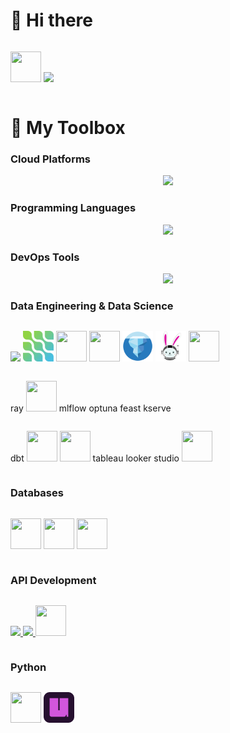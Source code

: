 <!--
**kuanchoulai10/kuanchoulai10** is a ✨ _special_ ✨ repository because its `README.md` (this file) appears on your GitHub profile.

Here are some ideas to get you started:

- 🔭 I’m currently working on ...
- 🌱 I’m currently learning ...
- 👯 I’m looking to collaborate on ...
- 🤔 I’m looking for help with ...
- 💬 Ask me about ...
- 📫 How to reach me: ...
- 😄 Pronouns: ...
- ⚡ Fun fact: ...
-->

# 👋 Hi there 

<div style="display: flex; gap: 45px;">
  <p align="center">
    <img src="https://cdn.jsdelivr.net/gh/devicons/devicon@latest/icons/linkedin/linkedin-original.svg"  width="49" height="49"/>
    <img src="https://skillicons.dev/icons?i=instagram"/>
  </p>
</div>


# 🧰 My Toolbox

### Cloud Platforms

<p align="center">
  <a href="https://kcl10.com">
    <img src="https://skillicons.dev/icons?i=aws,gcp"/>
  </a>
</p>


### Programming Languages

<p align="center">
  <a href="https://kcl10.com">
    <img src="https://skillicons.dev/icons?i=py,java,scala,bash"/>
  </a>
</p>

### DevOps Tools

<p align="center">
  <a href="https://kcl10.com">
    <img src="https://skillicons.dev/icons?i=docker,kubernetes,terraform,githubactions"/>
  </a>
</p>

### Data Engineering & Data Science

<div style="display: flex; gap: 45px;">
  <p align="center">
    <img src="https://skillicons.dev/icons?i=kafka"/>
    <img src="assets/debezium.svg" width="49" height="49"/>
    <img src="https://cdn.jsdelivr.net/gh/devicons/devicon@latest/icons/apachespark/apachespark-original.svg" width="49" height="49"/>
    <img src="assets/flink.svg" width="49" height="49"/>
    <img src="assets/iceberg.png" width="49" height="49"/>
    <img src="assets/trino.png" width="49" height="49"/>
    <img src="https://cdn.jsdelivr.net/gh/devicons/devicon@latest/icons/apacheairflow/apacheairflow-original.svg" width="49" height="49"/>
  </p>
</div>

<div style="display: flex; gap: 45px;">
  <p align="center">
    ray
    <img src="https://cdn.jsdelivr.net/gh/devicons/devicon@latest/icons/scikitlearn/scikitlearn-original.svg" width="49" height="49"/>
    mlflow
    optuna
    feast
    kserve
  </p>
</div>

<div style="display: flex; gap: 45px;">
  <p align="center">
    dbt
    <img src="https://cdn.jsdelivr.net/gh/devicons/devicon@latest/icons/pandas/pandas-original-wordmark.svg" width="49" height="49"/>
    <img src="https://cdn.jsdelivr.net/gh/devicons/devicon@latest/icons/numpy/numpy-original.svg" width="49" height="49"/>
    tableau
    looker studio
    <img src="https://cdn.jsdelivr.net/gh/devicons/devicon@latest/icons/streamlit/streamlit-original.svg" width="49" height="49"/>
  </p>
</div>


### Databases 

<div style="display: flex; gap: 45px;">
  <p align="center">
    <img src="https://cdn.jsdelivr.net/gh/devicons/devicon@latest/icons/redis/redis-original.svg" width="49" height="49"/>
    <img src="https://cdn.jsdelivr.net/gh/devicons/devicon@latest/icons/postgresql/postgresql-plain.svg"  width="49" height="49"/>
    <img src="https://cdn.jsdelivr.net/gh/devicons/devicon@latest/icons/mysql/mysql-original.svg" width="49" height="49"/>
  </p>
</div>


### API Development

<div style="display: flex; gap: 45px;">
  <p align="center">
    <a href="https://kcl10.com"> <img src="https://skillicons.dev/icons?i=fastapi"/> </a>
    <a href="https://kcl10.com"> <img src="https://skillicons.dev/icons?i=flask"/> </a>
    <a href="https://kcl10.com"> <img src="https://cdn.jsdelivr.net/gh/devicons/devicon@latest/icons/grpc/grpc-plain.svg" width="49" height="49"/> </a>
  </p>
</div>

### Python

<div style="display: flex; gap: 45px;">
  <p align="center">
    <img src="https://cdn.jsdelivr.net/gh/devicons/devicon@latest/icons/pytest/pytest-original.svg" width="49" height="49"/>
    <img src="assets/uv.svg" width="49" height="49"/>
  </p>
</div>




